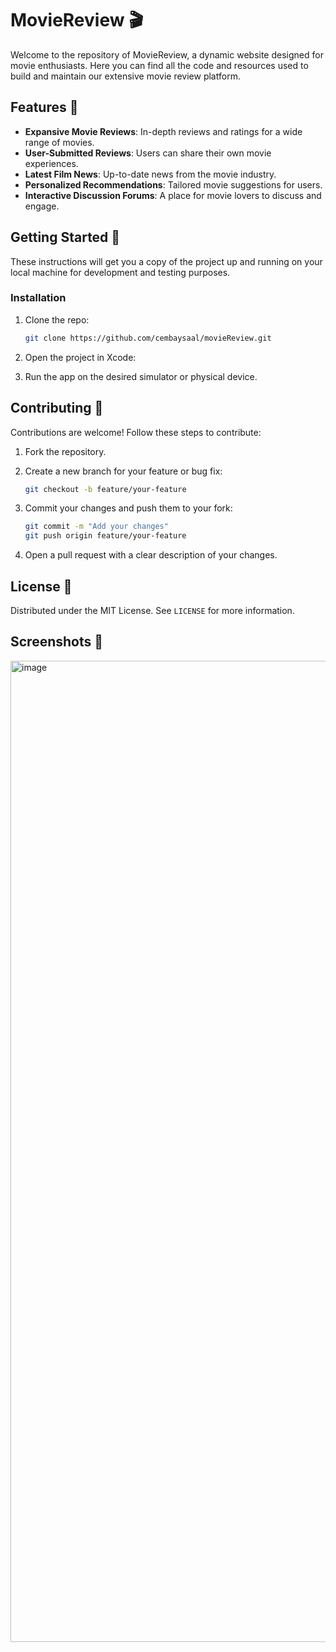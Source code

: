 # MovieReview 🎬

Welcome to the repository of MovieReview, a dynamic website designed for movie enthusiasts. Here you can find all the code and resources used to build and maintain our extensive movie review platform.

## Features 🌟

- **Expansive Movie Reviews**: In-depth reviews and ratings for a wide range of movies.
- **User-Submitted Reviews**: Users can share their own movie experiences.
- **Latest Film News**: Up-to-date news from the movie industry.
- **Personalized Recommendations**: Tailored movie suggestions for users.
- **Interactive Discussion Forums**: A place for movie lovers to discuss and engage.

## Getting Started 🚀

These instructions will get you a copy of the project up and running on your local machine for development and testing purposes.
### Installation

1. Clone the repo:
    ```sh
    git clone https://github.com/cembaysaal/movieReview.git
    ```

2. Open the project in Xcode:
3. Run the app on the desired simulator or physical device.


## Contributing 🤝

Contributions are welcome! Follow these steps to contribute:

1. Fork the repository.

2. Create a new branch for your feature or bug fix:

   ```bash
   git checkout -b feature/your-feature
   ```

3. Commit your changes and push them to your fork:

   ```bash
   git commit -m "Add your changes"
   git push origin feature/your-feature
   ```

4. Open a pull request with a clear description of your changes.

## License 📄

Distributed under the MIT License. See `LICENSE` for more information.

## Screenshots 📸

<img width="1570" alt="image" src="https://github.com/cembaysaal/movieReview/assets/77170652/33c08527-4157-431c-89fe-c530ae26a79a">
